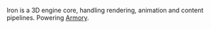 Iron is a 3D engine core, handling rendering, animation and content pipelines. Powering [Armory](https://github.com/armory3d).
